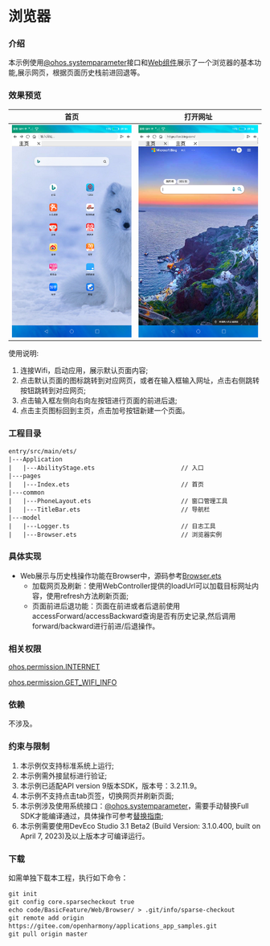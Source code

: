 # 浏览器

### 介绍
本示例使用[@ohos.systemparameter](https://gitee.com/openharmony/docs/blob/master/zh-cn/application-dev/reference/apis-basic-services-kit/js-apis-system-parameter-sys.md)接口和[Web组件](https://gitee.com/openharmony/docs/blob/master/zh-cn/application-dev/reference/apis-arkweb/ts-basic-components-web.md)展示了一个浏览器的基本功能,展示网页，根据页面历史栈前进回退等。

### 效果预览

|首页|打开网址|
|----|------|
|![](screenshots/device/home.png)|![](screenshots/device/jump.png)|

使用说明:
1. 连接Wifi，启动应用，展示默认页面内容;
2. 点击默认页面的图标跳转到对应网页，或者在输入框输入网址，点击右侧跳转按钮跳转到对应网页;
3. 点击输入框左侧向右向左按钮进行页面的前进后退;
4. 点击主页图标回到主页，点击加号按钮新建一个页面。

### 工程目录
```
entry/src/main/ets/
|---Application
|   |---AbilityStage.ets                        // 入口
|---pages
|   |---Index.ets                               // 首页
|---common
|   |---PhoneLayout.ets                         // 窗口管理工具
|   |---TitleBar.ets                            // 导航栏
|---model
|   |---Logger.ts                               // 日志工具
|   |---Browser.ets                             // 浏览器实例
```

### 具体实现
+ Web展示与历史栈操作功能在Browser中，源码参考[Browser.ets](entry/src/main/ets/model/Browser.ets)
  + 加载网页及刷新：使用WebController提供的loadUrl可以加载目标网址内容，使用refresh方法刷新页面;
  + 页面前进后退功能：页面在前进或者后退前使用accessForward/accessBackward查询是否有历史记录,然后调用forward/backward进行前进/后退操作。

### 相关权限

[ohos.permission.INTERNET](https://gitee.com/openharmony/docs/blob/master/zh-cn/application-dev/security/AccessToken/permissions-for-all.md#ohospermissioninternet)

[ohos.permission.GET_WIFI_INFO](https://gitee.com/openharmony/docs/blob/master/zh-cn/application-dev/security/AccessToken/permissions-for-all.md#ohospermissionget_wifi_info)

### 依赖

不涉及。

###  约束与限制

1. 本示例仅支持标准系统上运行;
2. 本示例需外接鼠标进行验证;
3. 本示例已适配API version 9版本SDK，版本号：3.2.11.9。
4. 本示例不支持点击tab页签，切换网页并刷新页面;
5. 本示例涉及使用系统接口：[@ohos.systemparameter](https://gitee.com/openharmony/docs/blob/master/zh-cn/application-dev/reference/apis-basic-services-kit/js-apis-system-parameter-sys.md)，需要手动替换Full SDK才能编译通过，具体操作可参考[替换指南](https://gitee.com/openharmony/docs/blob/master/zh-cn/application-dev/faqs/full-sdk-switch-guide.md);
6. 本示例需要使用DevEco Studio 3.1 Beta2 (Build Version: 3.1.0.400, built on April 7, 2023)及以上版本才可编译运行。

### 下载

如需单独下载本工程，执行如下命令：
```
git init
git config core.sparsecheckout true
echo code/BasicFeature/Web/Browser/ > .git/info/sparse-checkout
git remote add origin https://gitee.com/openharmony/applications_app_samples.git
git pull origin master
```
